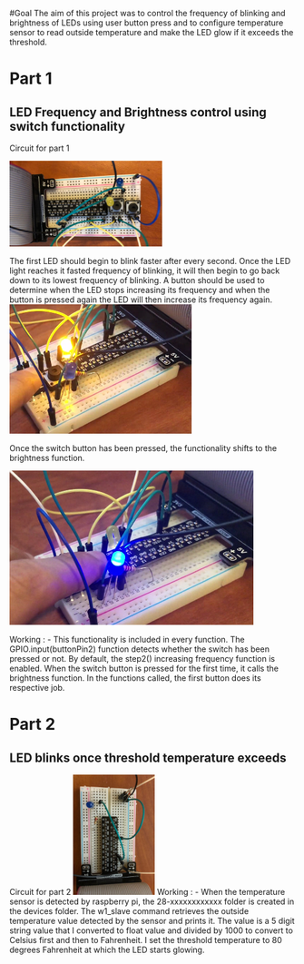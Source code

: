 #Goal
The aim of this project was to control the frequency of blinking and brightness of LEDs using user button 
press and to configure temperature sensor to read outside temperature and make the LED glow if it exceeds the threshold. 

# Part 1 
## LED Frequency and Brightness control using switch functionality 
Circuit for part 1

<img src="images/circuit.PNG" >

The first LED should begin to blink faster after every second. Once the LED light reaches it fasted frequency of blinking,
it will then begin to go back down to its lowest frequency of blinking. A button should be used to determine when
the LED stops increasing its frequency and when the button is pressed again the LED will then increase its frequency again. 
<img src="images/frequency.PNG" >

Once the switch button has been pressed, the functionality shifts to the brightness function.

<img src="images/brightness.PNG" >
 
Working : -  This functionality is included in every function.
The GPIO.input(buttonPin2) function detects whether the switch has been pressed or not.
By default, the step2() increasing frequency function is enabled.
When the switch button is pressed for the first time, it calls the brightness function.
In the functions called, the first button does its respective job.

# Part 2
## LED blinks once threshold temperature exceeds
Circuit for part 2
<img src="images/circuit2.PNG" >
Working : -  When the temperature sensor is detected by raspberry pi, the 28-xxxxxxxxxxxx folder is created in the devices folder.
The w1_slave command retrieves the outside temperature value detected by the sensor and prints it. 
The value is a 5 digit string value that I converted to float value and divided by 1000 to convert to Celsius first and then to Fahrenheit.
I set the threshold temperature to 80 degrees Fahrenheit at which the LED starts glowing.

 